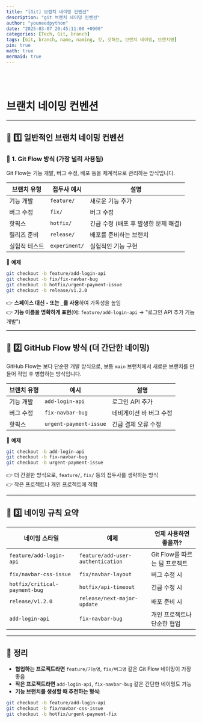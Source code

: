 ```yaml
---
title: "[Git] 브랜치 네이밍 컨벤션"
description: "git 브랜치 네이밍 컨벤션"
author: "youneedpython"
date: "2025-03-07 20:45:11:00 +0900" 
categories: [Tech, Git, branch]
tags: [Git, branch, name, naming, 깃, 깃허브, 브랜치 네이밍, 브랜치명]
pin: true
math: true
mermaid: true
---
```


<br/><br/>

# 브랜치 네이밍 컨벤션

---

## 🔹 1️⃣ 일반적인 브랜치 네이밍 컨벤션

### 📌 1. Git Flow 방식 (가장 널리 사용됨)

Git Flow는 기능 개발, 버그 수정, 배포 등을 체계적으로 관리하는 방식입니다.

| 브랜치 유형 | 접두사 예시 | 설명 |
|------------|-----------|------|
| 기능 개발 | `feature/` | 새로운 기능 추가 |
| 버그 수정 | `fix/` | 버그 수정 |
| 핫픽스 | `hotfix/` | 긴급 수정 (배포 후 발생한 문제 해결) |
| 릴리즈 준비 | `release/` | 배포를 준비하는 브랜치 |
| 실험적 테스트 | `experiment/` | 실험적인 기능 구현 |

📌 **예제**
```sh
git checkout -b feature/add-login-api
git checkout -b fix/fix-navbar-bug
git checkout -b hotfix/urgent-payment-issue
git checkout -b release/v1.2.0
```
👉 **스페이스 대신 `-` 또는 `_`를 사용**하여 가독성을 높임  
👉 **기능 이름을 명확하게 표현**(예: `feature/add-login-api` → "로그인 API 추가 기능 개발")

---

## 🔹 2️⃣ GitHub Flow 방식 (더 간단한 네이밍)

GitHub Flow는 보다 단순한 개발 방식으로, 보통 `main` 브랜치에서 새로운 브랜치를 만들어 작업 후 병합하는 방식입니다.

| 브랜치 유형 | 예시 | 설명 |
|------------|-----------|------|
| 기능 개발 | `add-login-api` | 로그인 API 추가 |
| 버그 수정 | `fix-navbar-bug` | 네비게이션 바 버그 수정 |
| 핫픽스 | `urgent-payment-issue` | 긴급 결제 오류 수정 |

📌 **예제**
```sh
git checkout -b add-login-api
git checkout -b fix-navbar-bug
git checkout -b urgent-payment-issue
```
👉 더 간결한 방식으로, `feature/`, `fix/` 등의 접두사를 생략하는 방식  
👉 작은 프로젝트나 개인 프로젝트에 적합

---

## 🔹 3️⃣ 네이밍 규칙 요약

| 네이밍 스타일 | 예제 | 언제 사용하면 좋을까? |
|--------------|------|----------------|
| `feature/add-login-api` | `feature/add-user-authentication` | Git Flow를 따르는 팀 프로젝트 |
| `fix/navbar-css-issue` | `fix/navbar-layout` | 버그 수정 시 |
| `hotfix/critical-payment-bug` | `hotfix/api-timeout` | 긴급 수정 시 |
| `release/v1.2.0` | `release/next-major-update` | 배포 준비 시 |
| `add-login-api` | `fix-navbar-bug` | 개인 프로젝트나 단순한 협업 |

---

## 🎯 정리

- **협업하는 프로젝트라면** `feature/기능명`, `fix/버그명` 같은 Git Flow 네이밍이 가장 좋음
- **작은 프로젝트라면** `add-login-api`, `fix-navbar-bug` 같은 간단한 네이밍도 가능
- **기능 브랜치를 생성할 때 추천하는 형식**:

```sh
git checkout -b feature/add-login-api
git checkout -b fix/navbar-css-issue
git checkout -b hotfix/urgent-payment-fix
```


